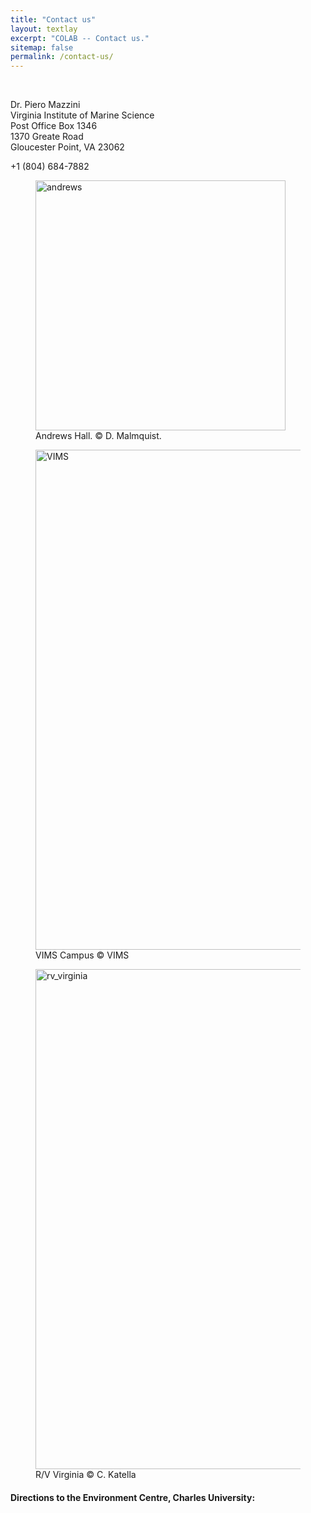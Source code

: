 ```yaml
---
title: "Contact us"
layout: textlay
excerpt: "COLAB -- Contact us."
sitemap: false
permalink: /contact-us/
---
```


<br>

<div class="container-fluid">
<div class="row">

<div class="col-sm-4">
<div style="text-align:justify" markdown="1">
<p> Dr. Piero Mazzini <br>
Virginia Institute of Marine Science <br>
Post Office Box 1346 <br>
1370 Greate Road <br>
Gloucester Point, VA 23062 </p>
<span class="glyphicon glyphicon-phone-alt"></span> +1 (804) 684-7882 <br>
<i class="glyphicon glyphicon-envelope"></i> <pmazzini@vims.edu>
</div>
</div>

<div class="col-sm-8">
<figure>
<img src="{{ site.url }}{{ site.baseurl }}/images/contapic/andrews_hall_Malmquist.jpg" class="img-responsive" width="400px" height="auto" alt="andrews" />
<figcaption> Andrews Hall. <span class="copyright">&copy;</span> D. Malmquist.
</figcaption>
</figure>
</div>

</div>
</div>


<div class="container-fluid">
<div class="row">

<div class="col-sm-6">
<figure>
<img src="{{ site.url }}{{ site.baseurl }}/images/contapic/vims_aereal_2.jpg" class="img-responsive" width="800px" height="auto" alt="VIMS"/>
<figcaption> VIMS Campus <span class="copyright">&copy;</span> VIMS
</figcaption>
</figure>
</div>

<div class="col-sm-6">
<figure>
<img src="{{ site.url }}{{ site.baseurl }}/images/contapic/C_Katella_VIMS.jpg" class="img-responsive" width="800px" height="auto" alt="rv_virginia" />
<figcaption> R/V Virginia <span class="copyright">&copy;</span> C. Katella
</figcaption>
</figure>
</div>

</div>
</div>




#### Directions to the Environment Centre, Charles University:

<div id="map" style="width:100%;height:500px"></div>

<script>
function myMap() {
  var myCenter = new google.maps.LatLng( 50.094025,14.341628);
  var mapCanvas = document.getElementById("map");
  var mapOptions = {center: myCenter, zoom: 10};
  var map = new google.maps.Map(mapCanvas, mapOptions);
  var marker = new google.maps.Marker({position:myCenter});
  marker.setMap(map);

  var infowindow = new google.maps.InfoWindow({
  content: "1370 Greate Road - Gloucester Point, Virginia"
});

infowindow.open(map,marker);
}
</script>

<script src="https://maps.googleapis.com/maps/api/js?key=AIzaSyA7i6vSafRzNMdIaq-SslU9oycP9HMR9TM&callback=myMap">
</script>

<br>

